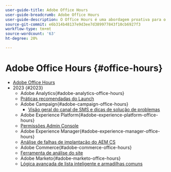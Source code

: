 ```yaml
---
user-guide-title: Adobe Office Hours
user-guide-breadcrumb: Adobe Office Hours
user-guide-description: O Office Hours é uma abordagem proativa para o desvio de casos, oferecendo aos clientes webinários com soluções específicas.
source-git-commit: e6b314b48137e9d3ee7d389977843f10cb6927f3
workflow-type: tm+mt
source-wordcount: '63'
ht-degree: 20%

---
```



# Adobe Office Hours {#office-hours}

+ [Adobe Office Hours](overview.md)
+ 2023 {#2023}
   + Adobe Analytics{#adobe-analytics-office-hours}
   + [Práticas recomendadas do Launch](2023/launch-best-practices.md)
   + Adobe Campaign{#adobe-campaign-office-hours}
      + [Visão geral do canal de SMS e dicas de solução de problemas](2023/ac-sms-channel-overview.md)
   + Adobe Experience Platform{#adobe-experience-platform-office-hours}
   + [Permissões Admin Console](2023/aep-admin-console-permissions.md)
   + Adobe Experience Manager{#adobe-experience-manager-office-hours}
   + [Análise de falhas de implantação do AEM CS](2023/aem-deployment-failures-analysis)
   + Adobe Commerce{#adobe-commerce-office-hours}
   + [Ferramenta de análise do site](2023/site-wide-analysis-tool.md)
   + Adobe Marketo{#adobe-marketo-office-hours}
   + [Lógica avançada de lista inteligente e armadilhas comuns](2023/marketo-common-pitfalls.md)